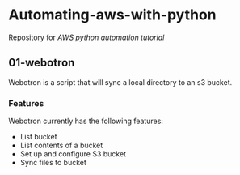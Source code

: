 # Automating-aws-with-python

Repository for *AWS python automation tutorial*

## 01-webotron

Webotron is a script that will sync a local directory to an s3 bucket.

### Features

Webotron currently has the following features:

- List bucket
- List contents of a bucket
- Set up and configure S3 bucket
- Sync files to bucket
